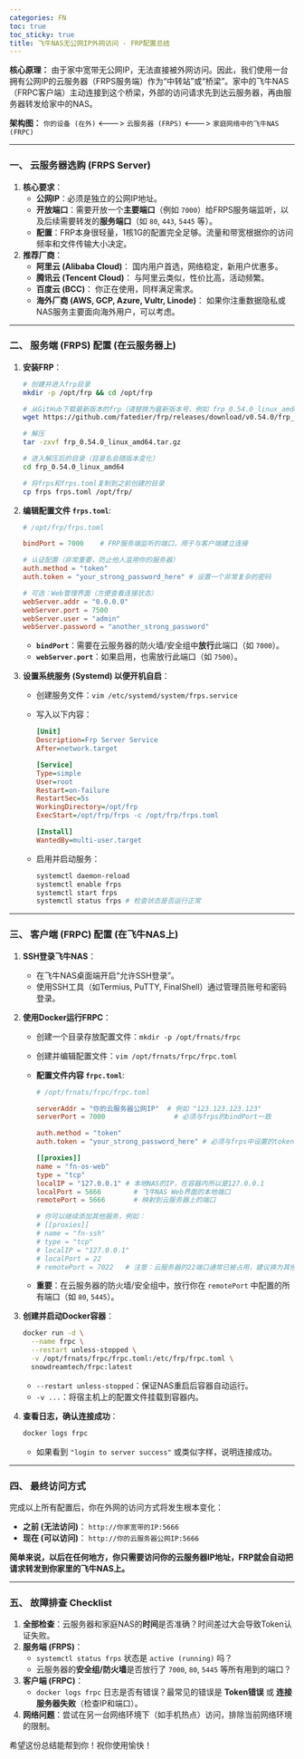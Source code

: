```yaml
---
categories: FN
toc: true
toc_sticky: true
title: 飞牛NAS无公网IP外网访问 - FRP配置总结
---
```


**核心原理：**
由于家中宽带无公网IP，无法直接被外网访问。因此，我们使用一台拥有公网IP的云服务器（FRPS服务端）作为“中转站”或“桥梁”。家中的飞牛NAS（FRPC客户端）主动连接到这个桥梁，外部的访问请求先到达云服务器，再由服务器转发给家中的NAS。

**架构图：**
`你的设备 (在外)` <---> `云服务器 (FRPS)` <---> `家庭网络中的飞牛NAS (FRPC)`

------

### **一、 云服务器选购 (FRPS Server)**

1. **核心要求**：
   - **公网IP**：必须是独立的公网IP地址。
   - **开放端口**：需要开放一个**主要端口**（例如 `7000`）给FRPS服务端监听，以及后续需要转发的**服务端口**（如 `80`, `443`, `5445` 等）。
   - **配置**：FRP本身很轻量，1核1G的配置完全足够。流量和带宽根据你的访问频率和文件传输大小决定。
2. **推荐厂商**：
   - **阿里云 (Alibaba Cloud)**： 国内用户首选，网络稳定，新用户优惠多。
   - **腾讯云 (Tencent Cloud)**： 与阿里云类似，性价比高，活动频繁。
   - **百度云 (BCC)**： 你正在使用，同样满足需求。
   - **海外厂商 (AWS, GCP, Azure, Vultr, Linode)**： 如果你注重数据隐私或NAS服务主要面向海外用户，可以考虑。

------

### **二、 服务端 (FRPS) 配置 (在云服务器上)**

1. **安装FRP**：

   ```bash
   # 创建并进入frp目录
   mkdir -p /opt/frp && cd /opt/frp
   
   # 从GitHub下载最新版本的frp（请替换为最新版本号，例如 frp_0.54.0_linux_amd64.tar.gz）
   wget https://github.com/fatedier/frp/releases/download/v0.54.0/frp_0.54.0_linux_amd64.tar.gz
   
   # 解压
   tar -zxvf frp_0.54.0_linux_amd64.tar.gz
   
   # 进入解压后的目录（目录名会随版本变化）
   cd frp_0.54.0_linux_amd64
   
   # 将frps和frps.toml复制到之前创建的目录
   cp frps frps.toml /opt/frp/
   ```

   

2. **编辑配置文件 `frps.toml`**:

   ```toml
   # /opt/frp/frps.toml
   
   bindPort = 7000    # FRP服务端监听的端口，用于与客户端建立连接
   
   # 认证配置（非常重要，防止他人滥用你的服务器）
   auth.method = "token"
   auth.token = "your_strong_password_here" # 设置一个非常复杂的密码
   
   # 可选：Web管理界面（方便查看连接状态）
   webServer.addr = "0.0.0.0"
   webServer.port = 7500
   webServer.user = "admin"
   webServer.password = "another_strong_password"
   ```

   

   - **`bindPort`**：需要在云服务器的防火墙/安全组中**放行**此端口（如 `7000`）。
   - **`webServer.port`**：如果启用，也需放行此端口（如 `7500`）。

3. **设置系统服务 (Systemd) 以便开机自启**：

   - 创建服务文件：`vim /etc/systemd/system/frps.service`

   - 写入以下内容：

     ```ini
     [Unit]
     Description=Frp Server Service
     After=network.target
     
     [Service]
     Type=simple
     User=root
     Restart=on-failure
     RestartSec=5s
     WorkingDirectory=/opt/frp
     ExecStart=/opt/frp/frps -c /opt/frp/frps.toml
     
     [Install]
     WantedBy=multi-user.target
     ```

     

   - 启用并启动服务：

     ```bash
     systemctl daemon-reload
     systemctl enable frps
     systemctl start frps
     systemctl status frps # 检查状态是否运行正常
     ```

     

------

### **三、 客户端 (FRPC) 配置 (在飞牛NAS上)**

1. **SSH登录飞牛NAS**：

   - 在飞牛NAS桌面端开启“允许SSH登录”。
   - 使用SSH工具（如Termius, PuTTY, FinalShell）通过管理员账号和密码登录。

2. **使用Docker运行FRPC**：

   - 创建一个目录存放配置文件：`mkdir -p /opt/frnats/frpc`

   - 创建并编辑配置文件：`vim /opt/frnats/frpc/frpc.toml`

   - **配置文件内容 `frpc.toml`**:

     ```toml
     # /opt/frnats/frpc/frpc.toml
     
     serverAddr = "你的云服务器公网IP"  # 例如 "123.123.123.123"
     serverPort = 7000                 # 必须与frps的bindPort一致
     
     auth.method = "token"
     auth.token = "your_strong_password_here" # 必须与frps中设置的token一致
     
     [[proxies]]
     name = "fn-os-web"
     type = "tcp"
     localIP = "127.0.0.1" # 本地NAS的IP，在容器内所以是127.0.0.1
     localPort = 5666        # 飞牛NAS Web界面的本地端口
     remotePort = 5666       # 映射到云服务器上的端口
     
     # 你可以继续添加其他服务，例如：
     # [[proxies]]
     # name = "fn-ssh"
     # type = "tcp"
     # localIP = "127.0.0.1"
     # localPort = 22
     # remotePort = 7022   # 注意：云服务器的22端口通常已被占用，建议换为其他高端口
     ```

     

   - **重要**：在云服务器的防火墙/安全组中，放行你在 `remotePort` 中配置的所有端口（如 `80`, `5445`）。

3. **创建并启动Docker容器**：

   ```bash
   docker run -d \
     --name frpc \
     --restart unless-stopped \
     -v /opt/frnats/frpc/frpc.toml:/etc/frp/frpc.toml \
     snowdreamtech/frpc:latest
   ```

   

   - `--restart unless-stopped`：保证NAS重启后容器自动运行。
   - `-v ...`：将宿主机上的配置文件挂载到容器内。

4. **查看日志，确认连接成功**：

   ```bash
   docker logs frpc
   ```

   

   - 如果看到 `"login to server success"` 或类似字样，说明连接成功。

------

### **四、 最终访问方式**

完成以上所有配置后，你在外网的访问方式将发生根本变化：

- **之前 (无法访问)**： `http://你家宽带的IP:5666`
- **现在 (可以访问)**： `http://你的云服务器公网IP:5666` 

**简单来说，以后在任何地方，你只需要访问你的云服务器IP地址，FRP就会自动把请求转发到你家里的飞牛NAS上。**

------

### **五、 故障排查 Checklist**

1. **全部检查**：云服务器和家庭NAS的**时间**是否准确？时间差过大会导致Token认证失败。
2. **服务端 (FRPS)**：
   - `systemctl status frps` 状态是 `active (running)` 吗？
   - 云服务器的**安全组/防火墙**是否放行了 `7000`, `80`, `5445` 等所有用到的端口？
3. **客户端 (FRPC)**：
   - `docker logs frpc` 日志是否有错误？最常见的错误是 **Token错误** 或 **连接服务器失败**（检查IP和端口）。
4. **网络问题**：尝试在另一台网络环境下（如手机热点）访问，排除当前网络环境的限制。

希望这份总结能帮到你！祝你使用愉快！